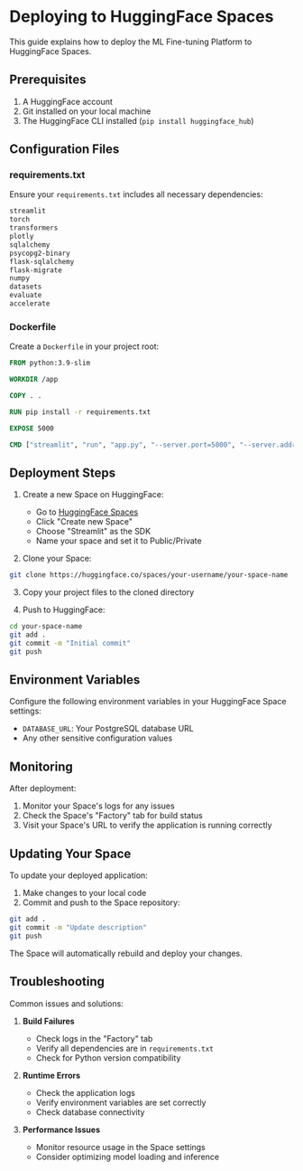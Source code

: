 # Deploying to HuggingFace Spaces

This guide explains how to deploy the ML Fine-tuning Platform to HuggingFace Spaces.

## Prerequisites

1. A HuggingFace account
2. Git installed on your local machine
3. The HuggingFace CLI installed (`pip install huggingface_hub`)

## Configuration Files

### requirements.txt

Ensure your `requirements.txt` includes all necessary dependencies:

```txt
streamlit
torch
transformers
plotly
sqlalchemy
psycopg2-binary
flask-sqlalchemy
flask-migrate
numpy
datasets
evaluate
accelerate
```

### Dockerfile

Create a `Dockerfile` in your project root:

```dockerfile
FROM python:3.9-slim

WORKDIR /app

COPY . .

RUN pip install -r requirements.txt

EXPOSE 5000

CMD ["streamlit", "run", "app.py", "--server.port=5000", "--server.address=0.0.0.0"]
```

## Deployment Steps

1. Create a new Space on HuggingFace:

   - Go to [HuggingFace Spaces](https://huggingface.co/spaces)
   - Click "Create new Space"
   - Choose "Streamlit" as the SDK
   - Name your space and set it to Public/Private

2. Clone your Space:

```bash
git clone https://huggingface.co/spaces/your-username/your-space-name
```

3. Copy your project files to the cloned directory

4. Push to HuggingFace:

```bash
cd your-space-name
git add .
git commit -m "Initial commit"
git push
```

## Environment Variables

Configure the following environment variables in your HuggingFace Space settings:

- `DATABASE_URL`: Your PostgreSQL database URL
- Any other sensitive configuration values

## Monitoring

After deployment:

1. Monitor your Space's logs for any issues
2. Check the Space's "Factory" tab for build status
3. Visit your Space's URL to verify the application is running correctly

## Updating Your Space

To update your deployed application:

1. Make changes to your local code
2. Commit and push to the Space repository:

```bash
git add .
git commit -m "Update description"
git push
```

The Space will automatically rebuild and deploy your changes.

## Troubleshooting

Common issues and solutions:

1. **Build Failures**

   - Check logs in the "Factory" tab
   - Verify all dependencies are in `requirements.txt`
   - Check for Python version compatibility

2. **Runtime Errors**

   - Check the application logs
   - Verify environment variables are set correctly
   - Check database connectivity

3. **Performance Issues**
   - Monitor resource usage in the Space settings
   - Consider optimizing model loading and inference
